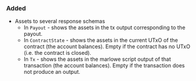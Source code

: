 ### Added

- Assets to several response schemas
  - In `Payout` - shows the assets in the tx output corresponding to the payout.
  - In `ContractState` - shows the assets in the current UTxO of the contract (the account balances). Empty if the contract has no UTxO (i.e. the contract is closed).
  - In `Tx` - shows the assets in the marlowe script output of that transaction (the account balances). Empty if the transaction does not produce an output.
